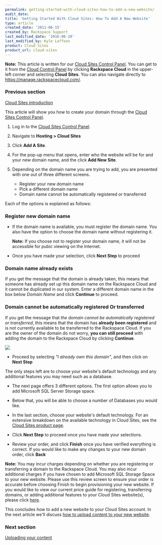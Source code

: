 ```yaml
---
permalink: getting-started-with-cloud-sites-how-to-add-a-new-website/
audit_date:
title: 'Getting Started With Cloud Sites: How To Add A New Website'
type: article
created_date: '2011-06-15'
created_by: Rackspace Support
last_modified_date: '2016-06-20'
last_modified_by: Kyle Laffoon
product: Cloud Sites
product_url: cloud-sites
---
```


**Note:** This article is written for our [Cloud Sites Control Panel](https://manage.rackspacecloud.com/). You can get to it from the [Cloud Control Panel](https://mycloud.rackspace.com) by clicking **Rackspace Cloud** in the upper-left corner and selecting **Cloud Sites**. You can also navigate directly to <https://manage.rackspacecloud.com/>.

### Previous section

[Cloud Sites introduction](/how-to/cloud-sites)

This article will show you how to create your domain through the [Cloud Sites Control Panel](https://manage.rackspacecloud.com).

1. Log in to the [Cloud Sites Control Panel](https://manage.rackspacecloud.com).

2. Navigate to **Hosting > Cloud Sites**

3. Click **Add A Site**.


4. For the pop-up menu that opens, enter who the website will be for and
   your new domain name, and the click **Add New Site**.

5.  Depending on the domain name you are trying to add, you are presented
    with one out of three different screens.
    - Register your new domain name
    - Pick a different domain name
    - Domain name cannot be automatically registered or transferred

Each of the options is explained as follows:

### Register new domain name

-   If the domain name is available, you must register the domain name.
    You also have the option to choose the domain name without registering it.

    **Note:** If you choose not to register your domain name, it will not be accessible for pubic viewing on the Internet.

-   Once you have made your selection, click **Next Step** to proceed

### Domain name already exists

If you get the message that the domain is already taken, this means that
someone has already set up this domain name on the Rackspace Cloud and it
cannot be duplicated in our system. Enter a different domain name
in the box below *Domain Name* and click **Continue** to proceed.

### Domain cannot be automatically registered Or transferred

If you get the message that *the domain cannot be automatically
registered or transferred*, this means that the domain has **already
been registered** and is not currently available to be transferred to
the Rackspace Cloud. If you are the owner of the domain do not worry,
**you can still proceed** with adding the domain to the Rackspace Cloud
by clicking **Continue**.

![](http://c806394.r94.cf2.rackcdn.com/noautotransfer.png)

-   Proceed by selecting *"I already own this domain"*,
    and then click on **Next Step**

The only steps left are to choose your website's default technology and
any additional features you may need such as a database.

-   The next page  offers 3 different options. The first option allows
    you to add Microsoft SQL Server Storage space.

-   Below that, you will be able to choose a number of Databases you
    would like.

-   In the last section, choose your website's default technology.
    For an extensive breakdown on the available technology in Cloud Sites, see
    the [Cloud Sites product page](http://www.rackspace.com/cloud/cloud_hosting_products/sites/technology/).

-   Click **Next Step** to proceed once you have made your selections.

-   Review your order, and click **Finish** once you have verified 
    everything is correct. If you would like to make any changes to your
    new domain order, click **Back**

**Note:** You may incur charges depending on whether you are
registering or transferring a domain to the Rackspace Cloud. You may
also incur additional charges if you have chosen to add Microsoft SQL
Storage Space to your new website. Please use this review screen to
ensure your order is accurate before choosing Finish to begin
provisioning your new website. If you would like to view our current
price guide for registering, transferring domains, or adding additional
features to your Cloud Sites website(s), please click
[here](http://www.rackspace.com/cloud/cloud_hosting_products/sites/pricing/).

This concludes how to add a new website to your Cloud Sites account. In
the next article we'll discuss [how to upload content to your new website](/how-to/getting-started-with-cloud-sites-uploading-your-content).

### Next section

[Uploading your content](/how-to/getting-started-with-cloud-sites-uploading-your-content)
